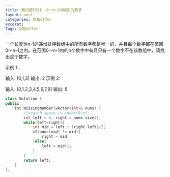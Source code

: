 ```yaml
---
title: 面试题53II. 0～n-1中缺失的数字
layout: post
categories: 剑指offer
excerpt: 
Tags: 剑指offer
---
```


一个长度为n-1的递增排序数组中的所有数字都是唯一的，并且每个数字都在范围0～n-1之内。在范围0～n-1内的n个数字中有且只有一个数字不在该数组中，请找出这个数字。 

示例 1:

输入: [0,1,3]
输出: 2
示例 2:

输入: [0,1,2,3,4,5,6,7,9]
输出: 8

```c++
class Solution {
public:
    int missingNumber(vector<int>& nums) {
        //search space is index(0~n)
        int left = 0, right = nums.size();
        while(left<right){
            int mid = left + (right-left)/2;
            if(nums[mid] != mid){
                right = mid;
            }else{
                left = mid+1;
            }
        }
        return left;
    }
};
```

